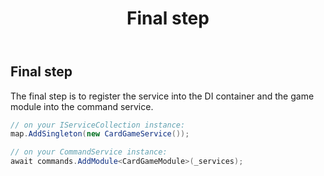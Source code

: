 ﻿---
uid: Addons.MpGame.Final
title: Final step
---
## Final step

The final step is to register the service into the DI container
and the game module into the command service.
```cs
// on your IServiceCollection instance:
map.AddSingleton(new CardGameService());

// on your CommandService instance:
await commands.AddModule<CardGameModule>(_services);
```
